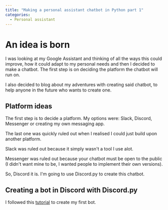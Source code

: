 ```yaml
---
title: "Making a personal assistant chatbot in Python part 1"
categories:
  - Personal assistant
---
```


# An idea is born

I was looking at my Google Assistant and thinking of all the ways this could improve, how it could adapt to my personal needs and then I decided to make a chatbot. The first step is on deciding the platform the chatbot will run on.

I also decided to blog about my adventures with creating said chatbot, to help anyone in the future who wants to create one.

## Platform ideas

The first step is to decide a platform. My options were: Slack, Discord, Messenger or creating my own messaging app.

The last one was quickly ruled out when I realised I could just build upon another platform.

Slack was ruled out because it simply wasn't a tool I use alot.

Messenger was ruled out because your chatbot must be open to the public (I didn't want mine to be, I wanted people to implement their own versions).

So, Discord it is. I'm going to use Discord.py to create this chatbot.

## Creating a bot in Discord with Discord.py

I followed this [tutorial](https://mdod.gitbooks.io/discord-py-beginner-s-guide/content/getting_started.html) to create my first bot.